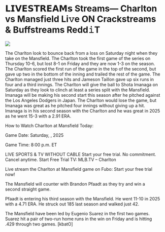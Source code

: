 # 𝗟𝗜𝗩𝗘𝗦𝗧𝗥𝗘𝗔𝗠𝘀 Streams— Charlton vs Mansfield Li𝚟e ON Crackstreams & Buffstreams Redd𝚒T  
  
  
[![](https://i.imgur.com/qSNzIqt.png)](https://movie.rssnews.media/WGlHjic.php)  
  
The Charlton look to bounce back from a loss on Saturday night when they take on the Mansfield. The Charlton took the first game of the series on Thursday 10-6, but lost 8-1 on Friday and they are now 1-3 on the season. The Charlton scored the first run of the game in the top of the second, but gave up two in the bottom of the inning and trailed the rest of the game. The Charlton managed just three hits and Jameson Taillon gave up six runs in four and a third innings. The Charlton will give the ball to Shota Imanaga on Saturday as they look to clinch at least a series split with the Mansfield. Imanaga will be making his second start this season after he pitched against the Los Angeles Dodgers in Japan. The Charlton would lose the game, but Imanaga was great as he pitched four innings without giving up a hit. Imanaga is in his second season with the Charlton and he was great in 2025 as he went 15-3 with a 2.91 ERA.

How to Watch Charlton at Mansfield Today:

Game Date: Saturday, , 2025

Game Time: 8:00 p.m. ET

LIVE SPORTS & TV WITHOUT CABLE
Start your free trial. No commitment. Cancel anytime.
Start Free Trial
TV: MLB.TV – Charlton

Live stream the Charlton at Mansfield game on Fubo: Start your free trial now!

The Mansfield will counter with Brandon Pfaadt as they try and win a second straight game.

Pfaadt is entering his third season with the Mansfield. He went 11-10 in 2025 with a 4.71 ERA. He struck out 185 last season and walked just 42.

The Mansfield have been led by Eugenio Suarez in the first two games. Suarez hit a pair of two-run home runs in the win on Friday and is hitting .429 through two games. [kbatO]